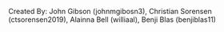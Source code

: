 Created By: John Gibson (johnmgibosn3), Christian Sorensen (ctsorensen2019), Alainna Bell (williaal), Benji Blas (benjiblas11)

